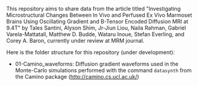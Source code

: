 This repository aims to share data from the article titled "Investigating Microstructural Changes Between In Vivo and Perfused Ex Vivo Marmoset Brains Using Oscillating Gradient and B-Tensor Encoded Diffusion MRI at 9.4T" by Tales Santini, Alyson Shim, Jr-Jiun Liou, Naila Rahman, Gabriel Varela-Mattatall, Matthew D. Budde, Wataru Inoue, Stefan Everling, and Corey A. Baron, currently under review at MRM journal.

Here is the folder structure for this repository (under development):

- 01-Camino_waveforms: Diffusion gradient waveforms used in the Monte-Carlo simulations performed with the command `datasynth` from the Camino package (http://camino.cs.ucl.ac.uk/)


